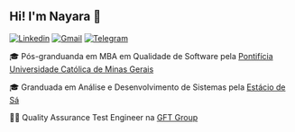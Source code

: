 ## Hi! I'm Nayara :wave:
[![Linkedin](https://img.shields.io/badge/-LinkedIn-595D60?style=flat-square&logo=Linkedin&logoColor=white&link=https://www.linkedin.com/in/nayaraquino//)](https://www.linkedin.com/in/nayaraquino/)
[![Gmail](https://img.shields.io/badge/-Gmail-595D60?style=flat-square&logo=Gmail&logoColor=white&link=mailto:nayaraquino7@gmail.com/)](mailto:nayaraquino7@gmail.com/)
[![Telegram](https://img.shields.io/badge/Telegram-595D60?style=flat-square&logo=Telegram&logoColor=white&link=https://t.me/nayaraquino)](https://t.me/nayaraquino)

:mortar_board: Pós-granduanda em MBA em Qualidade de Software pela [Pontifícia Universidade Católica de Minas Gerais](https://www.pucminas.br/)

:mortar_board: Granduada em Análise e Desenvolvimento de Sistemas pela [Estácio de Sá](https://estacio.br)

:woman_technologist: Quality Assurance Test Engineer na [GFT Group](https://www.gft.com/br/pt/index/)

<!--
[![Nayara Github Status](https://github-readme-stats.vercel.app/api?username=nayaraquino&theme=blue-green)](https://github.com/nayaraquino/github-readme-stats)
<!--
**nayaraquino/nayaraquino** is a ✨ _special_ ✨ repository because its `README.md` (this file) appears on your GitHub profile.
